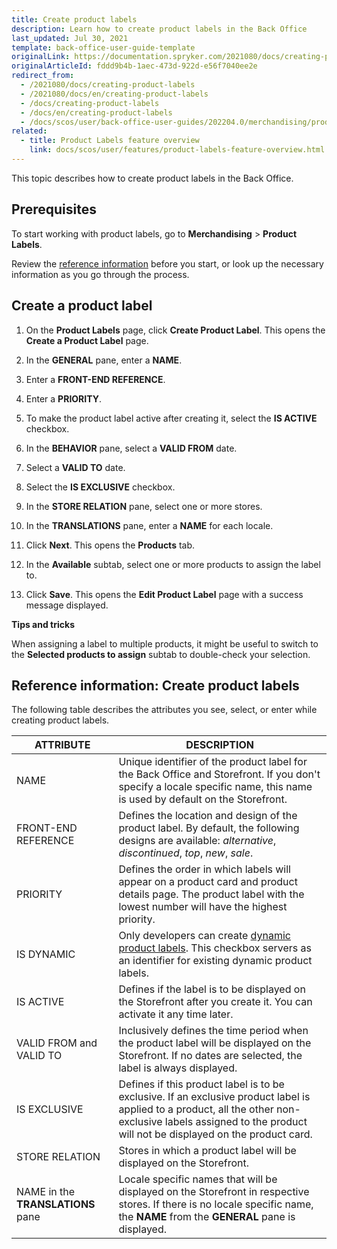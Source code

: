 ```yaml
---
title: Create product labels
description: Learn how to create product labels in the Back Office
last_updated: Jul 30, 2021
template: back-office-user-guide-template
originalLink: https://documentation.spryker.com/2021080/docs/creating-product-labels
originalArticleId: fddd9b4b-1aec-473d-922d-e56f7040ee2e
redirect_from:
  - /2021080/docs/creating-product-labels
  - /2021080/docs/en/creating-product-labels
  - /docs/creating-product-labels
  - /docs/en/creating-product-labels
  - /docs/scos/user/back-office-user-guides/202204.0/merchandising/product-labels/creating-product-labels.html
related:
  - title: Product Labels feature overview
    link: docs/scos/user/features/product-labels-feature-overview.html
---
```


This topic describes how to create product labels in the Back Office.

## Prerequisites

To start working with product labels, go to **Merchandising** > **Product Labels**.

Review the [reference information](#reference-information-create-product-labels) before you start, or look up the necessary information as you go through the process.

## Create a product label

1. On the **Product Labels** page, click **Create Product Label**.
    This opens the **Create a Product Label** page.
2. In the **GENERAL** pane, enter a **NAME**.
3. Enter a **FRONT-END REFERENCE**.
4. Enter a **PRIORITY**.
5. To make the product label active after creating it, select the **IS ACTIVE** checkbox.
6. In the **BEHAVIOR** pane, select a **VALID FROM** date.
7. Select a **VALID TO** date.
8. Select the **IS EXCLUSIVE** checkbox.
9. In the **STORE RELATION** pane, select one or more stores.
10. In the **TRANSLATIONS** pane, enter a **NAME** for each locale.
11. Click **Next**.
    This opens the **Products** tab.

12. In the **Available** subtab, select one or more products to assign the label to.
13. Click **Save**.
    This opens the **Edit Product Label** page with a success message displayed.

**Tips and tricks**

When assigning a label to multiple products, it might be useful to switch to the **Selected products to assign** subtab to double-check your selection.

## Reference information: Create product labels

The following table describes the attributes you see, select, or enter while creating product labels.

| ATTRIBUTE | DESCRIPTION |
| --- | --- |
| NAME | Unique identifier of the product label for the Back Office and Storefront. If you don't specify a locale specific name, this name is used by default on the Storefront.  |
| FRONT-END REFERENCE | Defines the location and design of the product label. By default, the following designs are available: *alternative*, *discontinued*, *top*, *new*, *sale*. |
| PRIORITY | Defines the order in which labels will appear on a product card and product details page. The product label with the lowest number will have the highest priority. |
| IS DYNAMIC | Only developers can create [dynamic product labels](/docs/scos/user/features/product-labels-feature-overview.html#dynamic-product-label). This checkbox servers as an identifier for existing dynamic product labels. |
| IS ACTIVE |  Defines if the label is to be displayed on the Storefront after you create it. You can activate it any time later.  |
| VALID FROM and VALID TO | Inclusively defines the time period when the product label will be displayed on the Storefront. If no dates are selected, the label is always displayed. |
| IS EXCLUSIVE | Defines if this product label is to be exclusive. If an exclusive product label is applied to a product, all the other non-exclusive labels assigned to the product will not be displayed on the product card. |
| STORE RELATION | Stores in which a product label will be displayed on the Storefront. |
| NAME in the **TRANSLATIONS** pane | Locale specific names that will be displayed on the Storefront in respective stores. If there is no locale specific name, the **NAME** from the **GENERAL** pane is displayed. |
